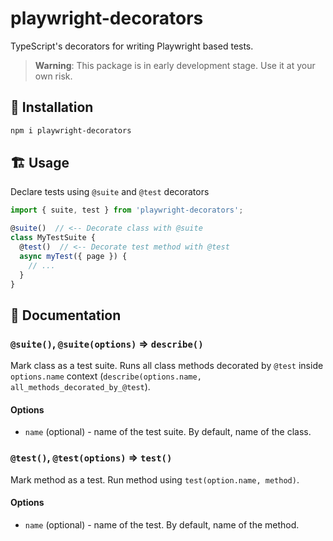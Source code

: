 # playwright-decorators

TypeScript's decorators for writing Playwright based tests.

> **Warning**: This package is in early development stage. Use it at your own risk.

## 🌱 Installation
```sh
npm i playwright-decorators
```

## 🏗️ Usage
Declare tests using `@suite` and `@test` decorators
```ts
import { suite, test } from 'playwright-decorators';

@suite()  // <-- Decorate class with @suite
class MyTestSuite {
  @test()  // <-- Decorate test method with @test
  async myTest({ page }) {
    // ...
  }
}
```

## 📝 Documentation
### `@suite()`, `@suite(options)` => `describe()`
Mark class as a test suite.
Runs all class methods decorated by `@test` inside `options.name` context (`describe(options.name, all_methods_decorated_by_@test`).

#### Options
- `name` (optional) - name of the test suite. By default, name of the class.

### `@test()`, `@test(options)` => `test()`
Mark method as a test. Run method using `test(option.name, method)`.

#### Options
- `name` (optional) - name of the test. By default, name of the method.
